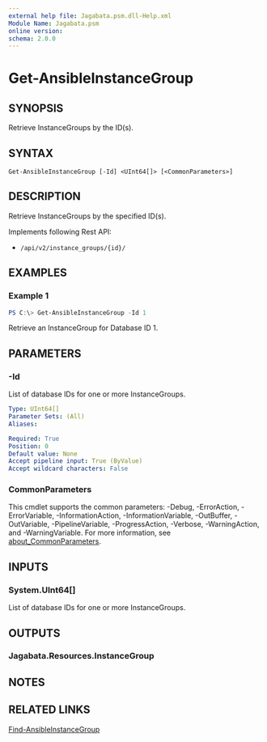 ```yaml
---
external help file: Jagabata.psm.dll-Help.xml
Module Name: Jagabata.psm
online version:
schema: 2.0.0
---
```


# Get-AnsibleInstanceGroup

## SYNOPSIS
Retrieve InstanceGroups by the ID(s).

## SYNTAX

```
Get-AnsibleInstanceGroup [-Id] <UInt64[]> [<CommonParameters>]
```

## DESCRIPTION
Retrieve InstanceGroups by the specified ID(s).

Implements following Rest API:  
- `/api/v2/instance_groups/{id}/`  

## EXAMPLES

### Example 1
```powershell
PS C:\> Get-AnsibleInstanceGroup -Id 1
```

Retrieve an InstanceGroup for Database ID 1.

## PARAMETERS

### -Id
List of database IDs for one or more InstanceGroups.

```yaml
Type: UInt64[]
Parameter Sets: (All)
Aliases:

Required: True
Position: 0
Default value: None
Accept pipeline input: True (ByValue)
Accept wildcard characters: False
```

### CommonParameters
This cmdlet supports the common parameters: -Debug, -ErrorAction, -ErrorVariable, -InformationAction, -InformationVariable, -OutBuffer, -OutVariable, -PipelineVariable, -ProgressAction, -Verbose, -WarningAction, and -WarningVariable. For more information, see [about_CommonParameters](http://go.microsoft.com/fwlink/?LinkID=113216).

## INPUTS

### System.UInt64[]
List of database IDs for one or more InstanceGroups.

## OUTPUTS

### Jagabata.Resources.InstanceGroup
## NOTES

## RELATED LINKS

[Find-AnsibleInstanceGroup](Find-AnsibleInstanceGroup.md)
